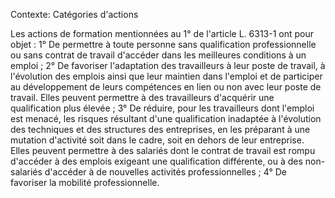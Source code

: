 Contexte: Catégories d'actions

Les actions de formation mentionnées au 1° de l'article L. 6313-1 ont pour objet : 1° De permettre à toute personne sans qualification professionnelle ou sans contrat de travail d'accéder dans les meilleures conditions à un emploi ; 2° De favoriser l'adaptation des travailleurs à leur poste de travail, à l'évolution des emplois ainsi que leur maintien dans l'emploi et de participer au développement de leurs compétences en lien ou non avec leur poste de travail. Elles peuvent permettre à des travailleurs d'acquérir une qualification plus élevée ; 3° De réduire, pour les travailleurs dont l'emploi est menacé, les risques résultant d'une qualification inadaptée à l'évolution des techniques et des structures des entreprises, en les préparant à une mutation d'activité soit dans le cadre, soit en dehors de leur entreprise. Elles peuvent permettre à des salariés dont le contrat de travail est rompu d'accéder à des emplois exigeant une qualification différente, ou à des non-salariés d'accéder à de nouvelles activités professionnelles ; 4° De favoriser la mobilité professionnelle.